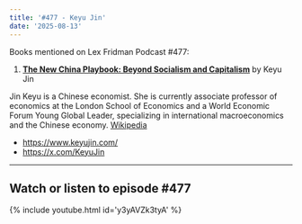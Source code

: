 ```yaml
---
title: '#477 - Keyu Jin'
date: '2025-08-13'
---
```


Books mentioned on Lex Fridman Podcast #477:

1. <b><a href="https://amzn.to/47Px0EX" target="_blank" rel="sponsored noopener noreferrer">The New China Playbook: Beyond Socialism and Capitalism</a></b> by Keyu Jin

<!--more-->

Jin Keyu is a Chinese economist. She is currently associate professor of economics at the London School of Economics and a World Economic Forum Young Global Leader, specializing in international macroeconomics and the Chinese economy. <a href="https://en.wikipedia.org/wiki/Keyu_Jin" target="_blank">Wikipedia</a>

- <a href="https://www.keyujin.com/" target="_blank">https://www.keyujin.com/</a>
- <a href="https://x.com/KeyuJin" target="_blank">https://x.com/KeyuJin</a>

- - - - - -

## Watch or listen to episode #477

{% include youtube.html id='y3yAVZk3tyA' %}